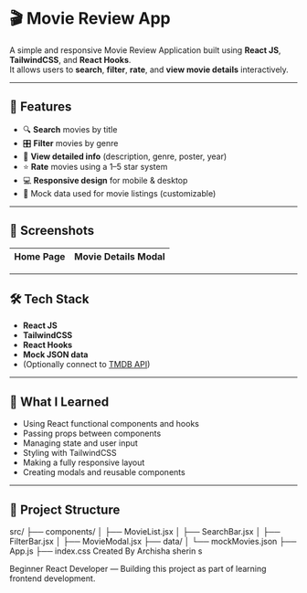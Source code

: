 # 🎬 Movie Review App

A simple and responsive Movie Review Application built using **React JS**, **TailwindCSS**, and **React Hooks**.  
It allows users to **search**, **filter**, **rate**, and **view movie details** interactively.

---

## 🚀 Features

- 🔍 **Search** movies by title
- 🎛️ **Filter** movies by genre
- 📄 **View detailed info** (description, genre, poster, year)
- ⭐ **Rate** movies using a 1–5 star system
- 💻 **Responsive design** for mobile & desktop
- 🧪 Mock data used for movie listings (customizable)

---

## 📸 Screenshots

| Home Page                          | Movie Details Modal                    |
|-----------------------------------|----------------------------------------|


---

## 🛠️ Tech Stack

- **React JS**
- **TailwindCSS**
- **React Hooks**
- **Mock JSON data**
- (Optionally connect to [TMDB API](https://www.themoviedb.org/documentation/api))

---

## 🧠 What I Learned

- Using React functional components and hooks
- Passing props between components
- Managing state and user input
- Styling with TailwindCSS
- Making a fully responsive layout
- Creating modals and reusable components

---

## 📁 Project Structure
src/
├── components/
│ ├── MovieList.jsx
│ ├── SearchBar.jsx
│ ├── FilterBar.jsx
│ ├── MovieModal.jsx
├── data/
│ └── mockMovies.json
├── App.js
├── index.css
Created By
Archisha sherin s

Beginner React Developer — Building this project as part of learning frontend development.